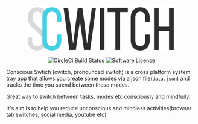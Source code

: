 <p align="center">
  <img alt="cwitch logo" src="https://raw.githubusercontent.com/promignis/cwitch/master/assets/logo.png" />
  <p align="center">
      <a href="https://circleci.com/gh/Promignis/cwitch"><img alt="CircleCi Build Status" src="https://circleci.com/gh/Promignis/cwitch.svg?style=shield"></a>
      <a href="/LICENSE.md"><img alt="Software License" src="https://img.shields.io/badge/license-MIT-brightgreen.svg?style=shield"></a>

  </p>
</p>

Conscious Swtich (cwitch, pronounced switch)
is a cross platform system tray app that allows you
create some modes via a json file(`data.json`) and
tracks the time you spend between these modes.

Great way to switch between tasks, modes etc consciously and mindfully.

It's aim is to help you reduce unconscious and mindless activities(browser tab switches, social media, youtube etc)
